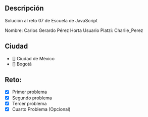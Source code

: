 ## Descripción

Solución al reto 07 de Escuela de JavaScript

Nombre: Carlos Gerardo Pérez Horta
Usuario Platzi: Charlie_Perez

## Ciudad
- [] Ciudad de México
- [] Bogotá

## Reto:
  - [X] Primer problema
  - [X] Segundo problema
  - [X] Tercer problema
  - [X] Cuarto Problema (Opcional)